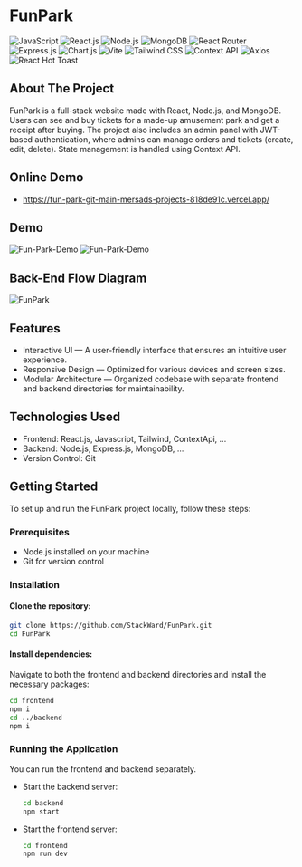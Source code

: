 # FunPark

![JavaScript](https://img.shields.io/badge/javascript-%23323330.svg?style=for-the-badge&logo=javascript&logoColor=%23F7DF1E)
![React.js](https://img.shields.io/badge/react.js-%2320232a.svg?style=for-the-badge&logo=react&logoColor=%2361DAFB)
![Node.js](https://img.shields.io/badge/node.js-339933.svg?style=for-the-badge&logo=nodedotjs&logoColor=white)
![MongoDB](https://img.shields.io/badge/mongodb-%23FFFFFF.svg?style=for-the-badge&logo=mongodb&logoColor=%2347A248)
![React Router](https://img.shields.io/badge/react--router--dom-%23CA4245.svg?style=for-the-badge&logo=reactrouter&logoColor=white)
![Express.js](https://img.shields.io/badge/express.js-%23339933.svg?style=for-the-badge&logo=express&logoColor=white)
![Chart.js](https://img.shields.io/badge/chart.js-%23FFEB3B.svg?style=for-the-badge&logo=chartdotjs&logoColor=%23212121)
![Vite](https://img.shields.io/badge/vite-%236F46D8.svg?style=for-the-badge&logo=vite&logoColor=white)
![Tailwind CSS](https://img.shields.io/badge/tailwindcss-%230099FF.svg?style=for-the-badge&logo=tailwindcss&logoColor=white)
![Context API](https://img.shields.io/badge/context--api-%237159c1.svg?style=for-the-badge&logo=react&logoColor=white)
![Axios](https://img.shields.io/badge/axios-%230077B5.svg?style=for-the-badge&logo=axios&logoColor=white)
![React Hot Toast](https://img.shields.io/badge/react--hot--toast-%23CA4245.svg?style=for-the-badge&logo=react&logoColor=white)

## About The Project
FunPark is a full-stack website made with React, Node.js, and MongoDB. Users can see and buy tickets for a made-up amusement park and get a receipt after buying. The project also includes an admin panel with JWT-based authentication, where admins can manage orders and tickets (create, edit, delete). State management is handled using Context API.

## Online Demo
- https://fun-park-git-main-mersads-projects-818de91c.vercel.app/
  
## Demo
![Fun-Park-Demo](https://github.com/StackWard/FunPark/blob/main/Frontend/public/images/Client-Side-Demo.jpg?raw=true)
![Fun-Park-Demo](https://github.com/StackWard/FunPark/blob/main/Frontend/public/images/Admin-Panel-Demo.jpg?raw=true)

## Back-End Flow Diagram
![FunPark](https://github.com/user-attachments/assets/60341a43-ad4c-4b57-a04f-cc5af0913de4)

## Features


- Interactive UI — A user-friendly interface that ensures an intuitive user experience.
- Responsive Design — Optimized for various devices and screen sizes.
- Modular Architecture — Organized codebase with separate frontend and backend directories for maintainability.

## Technologies Used

- Frontend: React.js, Javascript, Tailwind, ContextApi, ...
- Backend: Node.js, Express.js, MongoDB, ...
- Version Control: Git

## Getting Started

To set up and run the FunPark project locally, follow these steps:

### Prerequisites

- Node.js installed on your machine
- Git for version control

### Installation

#### Clone the repository:
```bash
git clone https://github.com/StackWard/FunPark.git
cd FunPark
```
#### Install dependencies:
Navigate to both the frontend and backend directories and install the necessary packages:
```bash
cd frontend
npm i
cd ../backend
npm i
```

### Running the Application
You can run the frontend and backend separately.
- Start the backend server:
  ```bash
  cd backend
  npm start
  ```
- Start the frontend server:
  ```bash
  cd frontend
  npm run dev
  ```

